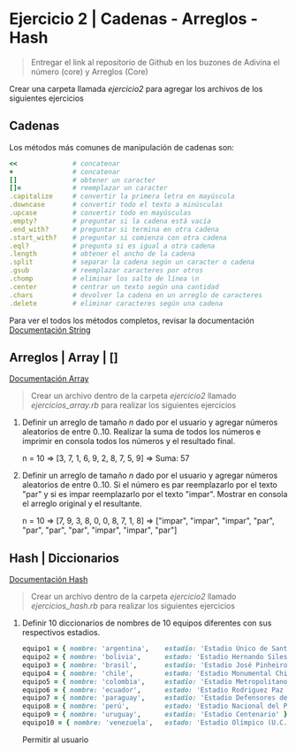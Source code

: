 # Ejercicio 2 | Cadenas - Arreglos - Hash

> Entregar el link al repositorio de Github en los buzones de Adivina el número (core) y Arreglos (Core)

Crear una carpeta llamada *ejercicio2* para agregar los archivos de los siguientes ejercicios

## Cadenas

Los métodos más comunes de manipulación de cadenas son:

```ruby
<<              # concatenar
+               # concatenar
[]              # obtener un caracter
[]=             # reemplazar un caracter
.capitalize     # convertir la primera letra en mayúscula
.downcase       # convertir todo el texto a minúsculas
.upcase         # convertir todo en mayúsculas
.empty?         # preguntar si la cadena está vacía
.end_with?      # preguntar si termina en otra cadena
.start_with?    # preguntar si comienza con otra cadena
.eql?           # pregunta si es igual a otra cadena
.length         # obtener el ancho de la cadena
.split          # separar la cadena según un caracter o cadena
.gsub           # reemplazar caracteres por otros
.chomp          # eliminar los salto de línea \n
.center         # centrar un texto según una cantidad
.chars          # devolver la cadena en un arreglo de caracteres
.delete         # eliminar caracteres según una cadena
```

Para ver el todos los métodos completos, revisar la documentación [Documentación String](https://ruby-doc.org/core-3.0.2/String.html)

## Arreglos | Array | []

[Documentación Array](https://ruby-doc.org/core-3.0.1/Array.html)

> Crear un archivo dentro de la carpeta *ejercicio2* llamado
> *ejercicios_array.rb* para realizar los siguientes ejercicios

1. Definir un arreglo de tamaño *n* dado por el usuario y agregar números aleatorios de entre 0..10. Realizar la suma de todos los números e imprimir en consola todos los números y el resultado final.

    n = 10
    => [3, 7, 1, 6, 9, 2, 8, 7, 5, 9]
    => Suma: 57

2. Definir un arreglo de tamaño *n* dado por el usuario y agregar números aleatorios de entre 0..10. Si el número es par reemplazarlo por el texto "par" y si es impar reemplazarlo por el texto "impar". Mostrar en consola el arreglo original y el resultante.

    n = 10
    => [7, 9, 3, 8, 0, 0, 8, 7, 1, 8]
    => ["impar", "impar", "impar", "par", "par", "par", "par", "impar", "impar", "par"]

## Hash | Diccionarios

[Documentación Hash](https://ruby-doc.org/core-3.0.2/Hash.html)

> Crear un archivo dentro de la carpeta *ejercicio2* llamado
> *ejercicios_hash.rb* para realizar los siguientes ejercicios

1. Definir 10 diccionarios de nombres de 10 equipos diferentes con sus respectivos estadios.

    ```ruby
    equipo1 = { nombre: 'argentina',    estadio: 'Estadio Único de Santiago del Estero' }
    equipo2 = { nombre: 'bolivia',      estado: 'Estadio Hernando Siles' }
    equipo3 = { nombre: 'brasil',       estadio: 'Estadio José Pinheiro Borda' }
    equipo4 = { nombre: 'chile',        estado: 'Estadio Monumental Chile' }
    equipo5 = { nombre: 'colombia',     estadio: 'Estadio Metropolitano Roberto Meléndez' }
    equipo6 = { nombre: 'ecuador',      estado: 'Estadio Rodriguez Paz Delgado' }
    equipo7 = { nombre: 'paraguay',     estadio: 'Estadio Defensores del Chaco' }
    equipo8 = { nombre: 'perú',         estado: 'Estadio Nacional del Perú' }
    equipo9 = { nombre: 'uruguay',      estadio: 'Estadio Centenario' }
    equipo10 = { nombre: 'venezuela',   estado: 'Estadio Olímpico (U.C.V.)' }
    ```

    Permitir al usuario 